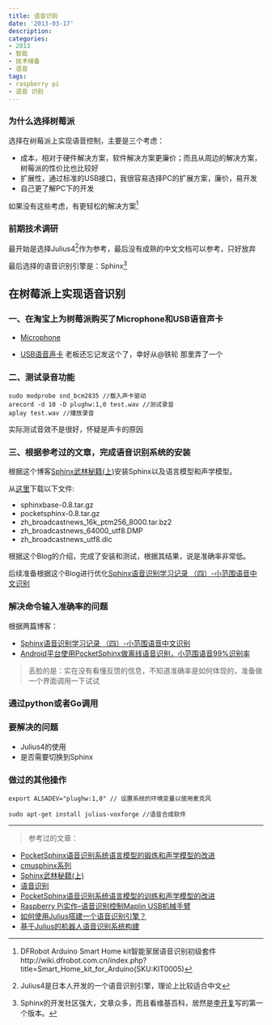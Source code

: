 ```yaml
---
title: 语音识别
date: '2013-03-17'
description:
categories:
- 2013
- 智能
- 技术储备
- 语音
tags:
- raspberry pi
- 语音 识别
---
```


###	为什么选择树莓派

选择在树莓派上实现语音控制，主要是三个考虑：

*	成本，相对于硬件解决方案，软件解决方案更廉价；而且从周边的解决方案，树莓派的性价比也比较好
*	扩展性，通过标准的USB接口，我很容易选择PC的扩展方案，廉价，易开发
*	自己更了解PC下的开发

如果没有这些考虑，有更轻松的解决方案[^1]

[^1]:DFRobot Arduino Smart Home kit智能家居语音识别初级套件http://wiki.dfrobot.com.cn/index.php?title=Smart_Home_kit_for_Arduino(SKU:KIT0005)



###	前期技术调研
最开始是选择Julius4[^2]作为参考，最后没有成熟的中文文档可以参考，只好放弃

[^2]:Julius4是日本人开发的一个语音识别引擎，理论上比较适合中文

最后选择的语音识别引擎是：Sphinx[^3]

[^3]:Sphinx的开发社区强大，文章众多，而且看维基百科，居然是[李开复](http://zh.wikipedia.org/wiki/%E6%9D%8E%E5%BC%80%E5%A4%8D)写的第一个版本。


##	在树莓派上实现语音识别



###	一、在淘宝上为树莓派购买了Microphone和USB语音声卡

*	[Microphone](http://item.taobao.com/item.htm?id=16970239607)

*	[USB语音声卡](http://item.taobao.com/item.htm?id=16475229725) 老板还忘记发这个了，幸好从@铁轮 那里弄了一个

###	二、测试录音功能

	sudo modprobe snd_bcm2835 //载入声卡驱动
	arecord -d 10 -D plughw:1,0 test.wav //测试录音
	aplay test.wav //播放录音
	
实际测试音效不是很好，怀疑是声卡的原因


###	三、根据参考过的文章，完成语音识别系统的安装

根据这个博客[Sphinx武林秘籍(上)](http://www.cnblogs.com/huanghuang/archive/2011/07/14/2106579.html)安装Sphinx以及语言模型和声学模型。

从[这里](http://sourceforge.net/projects/cmusphinx/files/)下载以下文件:

*	sphinxbase-0.8.tar.gz
*	pocketsphinx-0.8.tar.gz
*	zh_broadcastnews_16k_ptm256_8000.tar.bz2
*	zh_broadcastnews_64000_utf8.DMP
*	zh_broadcastnews_utf8.dic	

根据这个Blog的介绍，完成了安装和测试，根据其结果，说是准确率非常低。

后续准备根据这个Blog进行优化[Sphinx语音识别学习记录 （四）-小范围语音中文识别](http://www.cnblogs.com/yin52133/archive/2012/07/12/2588201.html)

###	解决命令输入准确率的问题

根据两篇博客：

*	[Sphinx语音识别学习记录 （四）-小范围语音中文识别](http://www.cnblogs.com/yin52133/archive/2012/07/12/2588201.html)
*	[Android平台使用PocketSphinx做离线语音识别，小范围语音99%识别率](http://zuoshu.iteye.com/blog/1463867)


>丢脸的是：实在没有看懂反馈的信息，不知道准确率是如何体现的，准备做一个界面调用一下试试

###	通过python或者Go调用



###	要解决的问题

*	Julius4的使用
*	是否需要切换到Sphinx


###	做过的其他操作

	export ALSADEV="plughw:1,0" // 设置系统的环境变量以使用麦克风

	sudo apt-get install julius-voxforge //语音合成软件





***

>参考过的文章：
>
*	[PocketSphinx语音识别系统语言模型的锻炼和声学模型的改进](http://www.myexception.cn/mobile/700769.html)
*	[cmusphinx系列](http://www.cnblogs.com/yin52133/tag/cmusphinx/)
*	[Sphinx武林秘籍(上)](http://www.cnblogs.com/huanghuang/archive/2011/07/14/2106579.html)
*	[语音识别](http://zh.wikipedia.org/wiki/%E8%AF%AD%E9%9F%B3%E8%AF%86%E5%88%AB)
*	[PocketSphinx语音识别系统语言模型的训练和声学模型的改进](http://www.kaifajie.cn/kaifa_qita/5933.html)
*	[Raspberry Pi实作–语音识别控制Maplin USB机械手臂](http://www.it165.net/embed/html/201207/2076.html)
*	[如何使用Julius搭建一个语音识别引擎？](http://blog.csdn.net/habout632/article/details/8632621)
*	[基于Julius的机器人语音识别系统构建](http://www.21ic.com/app/control/201108/91819_2.htm)







